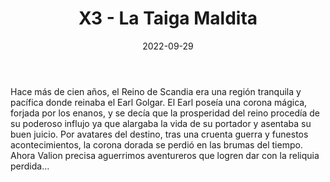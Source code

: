 ﻿---
title: X3 - La Taiga Maldita
summary: Esta aventura que tienes entre manos es en realidad un módulo de exploración. En este caso viajaremos hasta la Taiga de Qurolas y la cordillera Qarachar para desentrañar todos sus misterios, empeñados en encontrar la corona del earl Erik de Scandia.
authors:
  - Jorge González
date: 2022-09-29
type: post
categories:
- Clásicos de la Marca
- Línea X
tags:
- exploración
- sandbox
- exterior
- dragón
minlevels: "5"
maxlevels: "9"
prices: 10.00€
session: "10-15"
mincharacters: "3"
maxcharacters: "5"
eval: oficial
cover: "x3-la-taiga-maldita.jpg"
download: "x3-la-taiga-maldita.rar"
moreinfo: "https://tesorosdelamarca.com/producto/la-taiga-maldita/"
license: "OGL"
draft: false

---

Hace más de cien años, el Reino de Scandia era una región tranquila y pacífica donde reinaba el Earl Golgar.
El Earl poseía una corona mágica, forjada por los enanos, y se decía que la prosperidad del reino procedía de su poderoso influjo ya que alargaba la vida de su portador y asentaba su buen juicio.
Por avatares del destino, tras una cruenta guerra y funestos acontecimientos, la corona dorada se perdió en las brumas del tiempo.
Ahora Valion precisa aguerrimos aventureros que logren dar con la reliquia perdida…